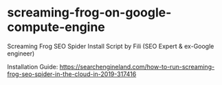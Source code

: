 # screaming-frog-on-google-compute-engine
Screaming Frog SEO Spider Install Script by Fili (SEO Expert &amp; ex-Google engineer)

Installation Guide:
https://searchengineland.com/how-to-run-screaming-frog-seo-spider-in-the-cloud-in-2019-317416
